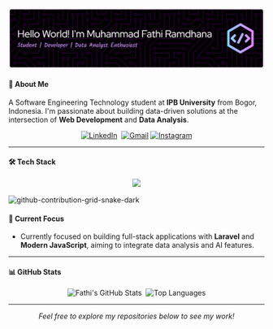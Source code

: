 ![Header](images/header.png)

#### 💫 About Me

A Software Engineering Technology student at **IPB University** from Bogor, Indonesia. I'm passionate about building data-driven solutions at the intersection of **Web Development** and **Data Analysis**.

<p align="center">
  <a href="https://linkedin.com/in/muhammad-fathi-" target="_blank"><img src="https://img.shields.io/badge/LinkedIn-%230077B5.svg?style=for-the-badge&logo=linkedin&logoColor=white" alt="LinkedIn"/></a>&nbsp;
  <a href="mailto:fathi.ramdhana@gmail.com" target="_blank"><img src="https://img.shields.io/badge/Gmail-%23EA4335.svg?style=for-the-badge&logo=gmail&logoColor=white" alt="Gmail"/></a>
  <a href="https://instagram.com/ffathi__" target="_blank"><img src="https://img.shields.io/badge/Instagram-%23E4405F.svg?style=for-the-badge&logo=instagram&logoColor=white" alt="Instagram"/></a>
</p>

---

#### 🛠️ Tech Stack

<p align="center">
  <a href="https://skillicons.dev">
    <img src="https://skillicons.dev/icons?i=html,css,tailwind,js,vue,php,laravel,python,mysql,git,vscode,figma,discord&theme=light" />
  </a>
</p>

![github-contribution-grid-snake-dark](https://github.com/user-attachments/assets/cd6c5a7b-5dc2-4b2d-b657-c895b49b0401)

#### 🌱 Current Focus

- Currently focused on building full-stack applications with **Laravel** and **Modern JavaScript**, aiming to integrate data analysis and AI features.
  
---

#### 📊 GitHub Stats

<p align="center">
  <img src="https://github-readme-stats.vercel.app/api?username=fathiramdhana11&show_icons=true&theme=tokyonight&count_private=true&hide_border=true" alt="Fathi's GitHub Stats" />&nbsp;&nbsp;<img src="https://github-readme-stats.vercel.app/api/top-langs/?username=fathiramdhana11&layout=compact&theme=tokyonight&hide_border=true" alt="Top Languages" />
</p>

---

<p align="center">
  <i>Feel free to explore my repositories below to see my work!</i>
</p>
